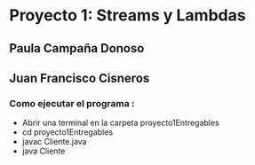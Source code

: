 

# Proyecto 1: Streams y Lambdas

## Paula Campaña Donoso
## Juan Francisco Cisneros

### Como ejecutar el programa :
-  Abrir una terminal en la carpeta proyecto1Entregables
-  cd proyecto1Entregables
-  javac Cliente.java
-  java Cliente